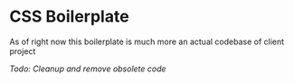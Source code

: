 # CSS Boilerplate

As of right now this boilerplate is much more an actual codebase of client project

*Todo: Cleanup and remove obsolete code*
